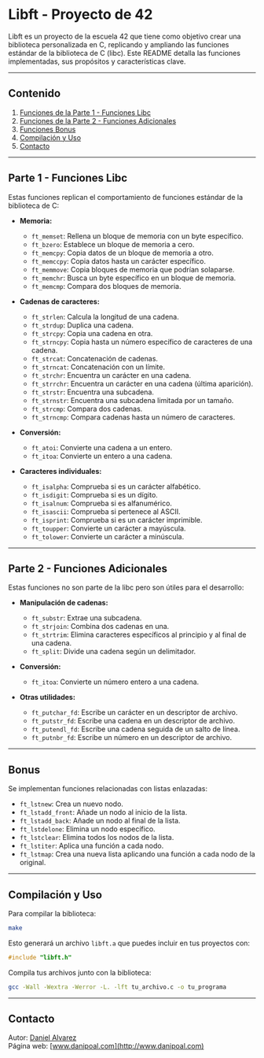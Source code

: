 # Libft - Proyecto de 42

Libft es un proyecto de la escuela 42 que tiene como objetivo crear una biblioteca personalizada en C, replicando y ampliando las funciones estándar de la biblioteca de C (libc). Este README detalla las funciones implementadas, sus propósitos y características clave.

---

## Contenido
1. [Funciones de la Parte 1 - Funciones Libc](#parte-1---funciones-libc)
2. [Funciones de la Parte 2 - Funciones Adicionales](#parte-2---funciones-adicionales)
3. [Funciones Bonus](#bonus)
4. [Compilación y Uso](#compilación-y-uso)
5. [Contacto](#contacto)

---

## Parte 1 - Funciones Libc
Estas funciones replican el comportamiento de funciones estándar de la biblioteca de C:

- **Memoria:**
  - `ft_memset`: Rellena un bloque de memoria con un byte específico.
  - `ft_bzero`: Establece un bloque de memoria a cero.
  - `ft_memcpy`: Copia datos de un bloque de memoria a otro.
  - `ft_memccpy`: Copia datos hasta un carácter específico.
  - `ft_memmove`: Copia bloques de memoria que podrían solaparse.
  - `ft_memchr`: Busca un byte específico en un bloque de memoria.
  - `ft_memcmp`: Compara dos bloques de memoria.

- **Cadenas de caracteres:**
  - `ft_strlen`: Calcula la longitud de una cadena.
  - `ft_strdup`: Duplica una cadena.
  - `ft_strcpy`: Copia una cadena en otra.
  - `ft_strncpy`: Copia hasta un número específico de caracteres de una cadena.
  - `ft_strcat`: Concatenación de cadenas.
  - `ft_strncat`: Concatenación con un límite.
  - `ft_strchr`: Encuentra un carácter en una cadena.
  - `ft_strrchr`: Encuentra un carácter en una cadena (última aparición).
  - `ft_strstr`: Encuentra una subcadena.
  - `ft_strnstr`: Encuentra una subcadena limitada por un tamaño.
  - `ft_strcmp`: Compara dos cadenas.
  - `ft_strncmp`: Compara cadenas hasta un número de caracteres.

- **Conversión:**
  - `ft_atoi`: Convierte una cadena a un entero.
  - `ft_itoa`: Convierte un entero a una cadena.

- **Caracteres individuales:**
  - `ft_isalpha`: Comprueba si es un carácter alfabético.
  - `ft_isdigit`: Comprueba si es un dígito.
  - `ft_isalnum`: Comprueba si es alfanumérico.
  - `ft_isascii`: Comprueba si pertenece al ASCII.
  - `ft_isprint`: Comprueba si es un carácter imprimible.
  - `ft_toupper`: Convierte un carácter a mayúscula.
  - `ft_tolower`: Convierte un carácter a minúscula.

---

## Parte 2 - Funciones Adicionales
Estas funciones no son parte de la libc pero son útiles para el desarrollo:

- **Manipulación de cadenas:**
  - `ft_substr`: Extrae una subcadena.
  - `ft_strjoin`: Combina dos cadenas en una.
  - `ft_strtrim`: Elimina caracteres específicos al principio y al final de una cadena.
  - `ft_split`: Divide una cadena según un delimitador.

- **Conversión:**
  - `ft_itoa`: Convierte un número entero a una cadena.

- **Otras utilidades:**
  - `ft_putchar_fd`: Escribe un carácter en un descriptor de archivo.
  - `ft_putstr_fd`: Escribe una cadena en un descriptor de archivo.
  - `ft_putendl_fd`: Escribe una cadena seguida de un salto de línea.
  - `ft_putnbr_fd`: Escribe un número en un descriptor de archivo.

---

## Bonus
Se implementan funciones relacionadas con listas enlazadas:

- `ft_lstnew`: Crea un nuevo nodo.
- `ft_lstadd_front`: Añade un nodo al inicio de la lista.
- `ft_lstadd_back`: Añade un nodo al final de la lista.
- `ft_lstdelone`: Elimina un nodo específico.
- `ft_lstclear`: Elimina todos los nodos de la lista.
- `ft_lstiter`: Aplica una función a cada nodo.
- `ft_lstmap`: Crea una nueva lista aplicando una función a cada nodo de la original.

---

## Compilación y Uso
Para compilar la biblioteca:

```bash
make
```
Esto generará un archivo `libft.a` que puedes incluir en tus proyectos con:

```c
#include "libft.h"
```

Compila tus archivos junto con la biblioteca:

```bash
gcc -Wall -Wextra -Werror -L. -lft tu_archivo.c -o tu_programa
```

---

## Contacto
Autor: [Daniel Alvarez](mailto:danipoal.2@gmail.com)  
Página web: [www.danipoal.com](http://www.danipoal.com)
